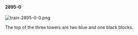 #### 2895-0
![train-2895-0-0.png](https://github.com/lil-lab/nlvr/raw/master/nlvr/train/images/3/train-2895-0-0.png "train-2895-0-0.png")

The top of the three towers are two blue and one black blocks.